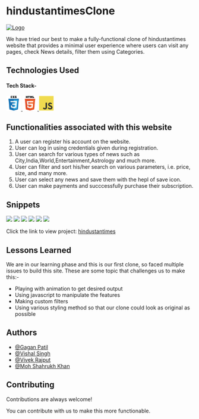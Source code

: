 # hindustantimesClone
<a href="https://warm-gaufre-fbf327.netlify.app/">![Logo](https://www.hindustantimes.com/res/images/ht-logo.svg)</a>

We have tried our best to make a fully-functional clone of hindustantimes website that provides a minimal user experience where users can visit any pages, check News details, filter them using Categories.

## Technologies Used

#### Tech Stack-

<p float="left">
    <p align="left"> <a href="https://www.w3schools.com/css/" target="_blank" rel="noreferrer"> <img src="https://raw.githubusercontent.com/devicons/devicon/master/icons/css3/css3-original-wordmark.svg" alt="css3" width="40" height="40"/> </a> <a href="https://www.w3.org/html/" target="_blank" rel="noreferrer"> <img src="https://raw.githubusercontent.com/devicons/devicon/master/icons/html5/html5-original-wordmark.svg" alt="html5" width="40" height="40"/> </a> <a href="https://developer.mozilla.org/en-US/docs/Web/JavaScript" target="_blank" rel="noreferrer"> <img src="https://raw.githubusercontent.com/devicons/devicon/master/icons/javascript/javascript-original.svg" alt="javascript" width="40" height="40"/> </a> </p>
 </p>

## Functionalities associated with this website

1. A user can register his account on the website.
2. User can log in using credentials given during registration.
3. User can search for various types of news such as City,India,World,Entertainment,Astrology and much more.
4. User can filter and sort his/her search on various parameters, i.e. price, size, and many more.
5. User can select any news and save them with the hepl of save icon.
6. User can make payments and succcessfully purchase their subscription.

## Snippets

<p>
    <img src="https://miro.medium.com/max/700/1*11W--BylErfx0WPHTeuZNw.jpeg" >
    <img src="https://miro.medium.com/max/700/0*kw19xYLhAFn7sqeH.jpeg" >
     <img src="https://miro.medium.com/max/700/0*uaOh3p_hg4HVILMd.jpeg" >
    <img src="https://miro.medium.com/max/700/0*pdJzZP2HN584d9ve.jpeg" >
    <img src="https://miro.medium.com/max/700/0*uv4tdii9fiokOVfy.jpeg" >
    <img src="https://miro.medium.com/max/700/0*m10FtytzPwEQRSUG.jpeg" >
    
   </p>
 
 Click the link to view project: 
 <a href="https://warm-gaufre-fbf327.netlify.app/">hindustantimes</a>
  
## Lessons Learned

We are in our learning phase and this is our first clone, so faced multiple issues to build this site. These are some topic that challenges us to make this:-
- Playing with animation to get desired output
- Using javascript to manipulate the features
- Making custom filters
- Using various styling method so that our clone could look as original as possible

## Authors

- [@Gagan Patil](https://github.com/gaganpatil1995)
- [@Vishal Singh](https://github.com/vishal9sep)
- [@Vivek Rajput](https://github.com/vkrajput26)
- [@Moh Shahrukh Khan](https://github.com/MohShahrukhKhan)


## Contributing

Contributions are always welcome!

You can contribute with us to make this more functionable.
